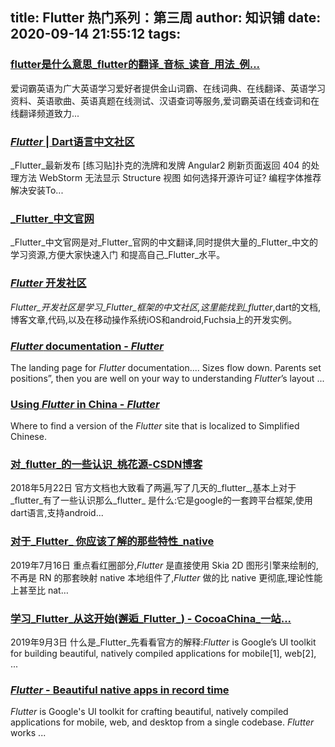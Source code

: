 
title: Flutter 热门系列：第三周
author: 知识铺
date: 2020-09-14 21:55:12
tags: 
---
  
### [flutter是什么意思_flutter的翻译_音标_读音_用法_例...](https://zshipu.com/t?url=http://www.iciba.com/flutter/)

 爱词霸英语为广大英语学习爱好者提供金山词霸、在线词典、在线翻译、英语学习资料、英语歌曲、英语真题在线测试、汉语查词等服务,爱词霸英语在线查词和在线翻译频道致力...

### [_Flutter_ | Dart语言中文社区](https://zshipu.com/t?url=http://www.cndartlang.com/flutter)

 _Flutter_最新发布 [练习贴]扑克的洗牌和发牌 Angular2 刷新页面返回 404 的处理方法 WebStorm 无法显示 Structure 视图 如何选择开源许可证? 编程字体推荐 解决安装To...

### [_Flutter_中文官网](https://zshipu.com/t?url=http://flutter.axuer.com/)

 _Flutter_中文官网是对_Flutter_官网的中文翻译,同时提供大量的_Flutter_中文的学习资源,方便大家快速入门 和提高自己_Flutter_水平。

### [_Flutter_ 开发社区](https://zshipu.com/t?url=http://www.flutter123.net/)

 _Flutter_开发社区是学习_Flutter_框架的中文社区,这里能找到_flutter_,dart的文档,博客文章,代码,以及在移动操作系统iOS和android,Fuchsia上的开发实例。

### [_Flutter_ documentation - _Flutter_](https://zshipu.com/t?url=https://flutter.dev/docs)

 The landing page for _Flutter_ documentation.... Sizes flow down. Parents set positions”, then you are well on your way to understanding _Flutter_’s layout ...

### [Using _Flutter_ in China - _Flutter_](https://zshipu.com/t?url=http://flutter.io/community/china)

 Where to find a version of the _Flutter_ site that is localized to Simplified Chinese.

### [对_flutter_的一些认识_桃花源-CSDN博客](https://zshipu.com/t?url=https://blog.csdn.net/codingandroid/article/details/80404122)

 2018年5月22日 官方文档也大致看了两遍,写了几天的_flutter_,基本上对于_flutter_有了一些认识那么_flutter_ 是什么:它是google的一套跨平台框架,使用dart语言,支持android...

### [对于_Flutter_ 你应该了解的那些特性_native](https://zshipu.com/t?url=https://www.sohu.com/a/327108545_608959)

 2019年7月16日 重点看红圈部分,_Flutter_ 是直接使用 Skia 2D 图形引擎来绘制的,不再是 RN 的那套映射 native 本地组件了,_Flutter_ 做的比 native 更彻底,理论性能上甚至比 nat…

### [学习_Flutter_从这开始(邂逅_Flutter_) - CocoaChina_一站...](https://zshipu.com/t?url=http://www.cocoachina.com/articles/34756)

 2019年9月3日 什么是_Flutter_先看看官方的解释:_Flutter_ is Google’s UI toolkit for building beautiful, natively compiled applications for mobile[1], web[2], ...

### [_Flutter_ - Beautiful native apps in record time](https://zshipu.com/t?url=https://flutter.dev/)

 _Flutter_ is Google's UI toolkit for crafting beautiful, natively compiled applications for mobile, web, and desktop from a single codebase. _Flutter_ works ...
